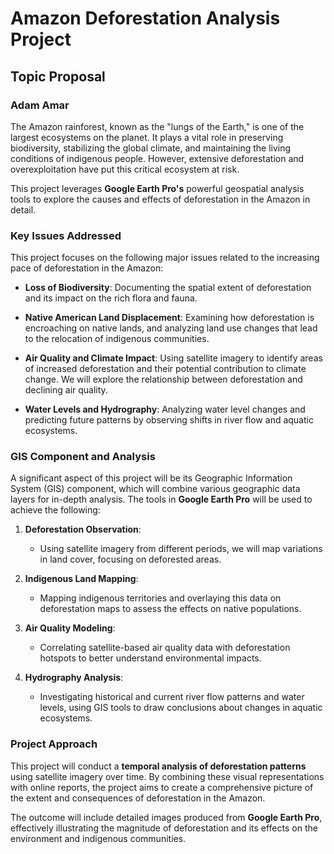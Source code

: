# Amazon Deforestation Analysis Project

## Topic Proposal

### Adam Amar

The Amazon rainforest, known as the "lungs of the Earth," is one of the largest ecosystems on the planet. It plays a vital role in preserving biodiversity, stabilizing the global climate, and maintaining the living conditions of indigenous people. However, extensive deforestation and overexploitation have put this critical ecosystem at risk. 

This project leverages **Google Earth Pro's** powerful geospatial analysis tools to explore the causes and effects of deforestation in the Amazon in detail.

### Key Issues Addressed

This project focuses on the following major issues related to the increasing pace of deforestation in the Amazon:

- **Loss of Biodiversity**: Documenting the spatial extent of deforestation and its impact on the rich flora and fauna.
  
- **Native American Land Displacement**: Examining how deforestation is encroaching on native lands, and analyzing land use changes that lead to the relocation of indigenous communities.
  
- **Air Quality and Climate Impact**: Using satellite imagery to identify areas of increased deforestation and their potential contribution to climate change. We will explore the relationship between deforestation and declining air quality.

- **Water Levels and Hydrography**: Analyzing water level changes and predicting future patterns by observing shifts in river flow and aquatic ecosystems.

### GIS Component and Analysis

A significant aspect of this project will be its Geographic Information System (GIS) component, which will combine various geographic data layers for in-depth analysis. The tools in **Google Earth Pro** will be used to achieve the following:

1. **Deforestation Observation**: 
   - Using satellite imagery from different periods, we will map variations in land cover, focusing on deforested areas.
   
2. **Indigenous Land Mapping**:
   - Mapping indigenous territories and overlaying this data on deforestation maps to assess the effects on native populations.

3. **Air Quality Modeling**:
   - Correlating satellite-based air quality data with deforestation hotspots to better understand environmental impacts.

4. **Hydrography Analysis**:
   - Investigating historical and current river flow patterns and water levels, using GIS tools to draw conclusions about changes in aquatic ecosystems.

### Project Approach

This project will conduct a **temporal analysis of deforestation patterns** using satellite imagery over time. By combining these visual representations with online reports, the project aims to create a comprehensive picture of the extent and consequences of deforestation in the Amazon.

The outcome will include detailed images produced from **Google Earth Pro**, effectively illustrating the magnitude of deforestation and its effects on the environment and indigenous communities.

